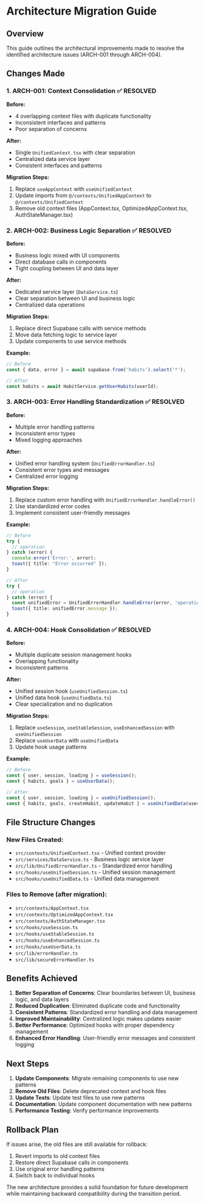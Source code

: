 # Architecture Migration Guide

## Overview
This guide outlines the architectural improvements made to resolve the identified architecture issues (ARCH-001 through ARCH-004).

## Changes Made

### 1. ARCH-001: Context Consolidation ✅ RESOLVED

**Before:**
- 4 overlapping context files with duplicate functionality
- Inconsistent interfaces and patterns
- Poor separation of concerns

**After:**
- Single `UnifiedContext.tsx` with clear separation
- Centralized data service layer
- Consistent interfaces and patterns

**Migration Steps:**
1. Replace `useAppContext` with `useUnifiedContext`
2. Update imports from `@/contexts/UnifiedAppContext` to `@/contexts/UnifiedContext`
3. Remove old context files (AppContext.tsx, OptimizedAppContext.tsx, AuthStateManager.tsx)

### 2. ARCH-002: Business Logic Separation ✅ RESOLVED

**Before:**
- Business logic mixed with UI components
- Direct database calls in components
- Tight coupling between UI and data layer

**After:**
- Dedicated service layer (`DataService.ts`)
- Clear separation between UI and business logic
- Centralized data operations

**Migration Steps:**
1. Replace direct Supabase calls with service methods
2. Move data fetching logic to service layer
3. Update components to use service methods

**Example:**
```typescript
// Before
const { data, error } = await supabase.from('habits').select('*');

// After
const habits = await HabitService.getUserHabits(userId);
```

### 3. ARCH-003: Error Handling Standardization ✅ RESOLVED

**Before:**
- Multiple error handling patterns
- Inconsistent error types
- Mixed logging approaches

**After:**
- Unified error handling system (`UnifiedErrorHandler.ts`)
- Consistent error types and messages
- Centralized error logging

**Migration Steps:**
1. Replace custom error handling with `UnifiedErrorHandler.handleError()`
2. Use standardized error codes
3. Implement consistent user-friendly messages

**Example:**
```typescript
// Before
try {
  // operation
} catch (error) {
  console.error('Error:', error);
  toast({ title: "Error occurred" });
}

// After
try {
  // operation
} catch (error) {
  const unifiedError = UnifiedErrorHandler.handleError(error, 'operationName');
  toast({ title: unifiedError.message });
}
```

### 4. ARCH-004: Hook Consolidation ✅ RESOLVED

**Before:**
- Multiple duplicate session management hooks
- Overlapping functionality
- Inconsistent patterns

**After:**
- Unified session hook (`useUnifiedSession.ts`)
- Unified data hook (`useUnifiedData.ts`)
- Clear specialization and no duplication

**Migration Steps:**
1. Replace `useSession`, `useStableSession`, `useEnhancedSession` with `useUnifiedSession`
2. Replace `useUserData` with `useUnifiedData`
3. Update hook usage patterns

**Example:**
```typescript
// Before
const { user, session, loading } = useSession();
const { habits, goals } = useUserData();

// After
const { user, session, loading } = useUnifiedSession();
const { habits, goals, createHabit, updateHabit } = useUnifiedData(userId);
```

## File Structure Changes

### New Files Created:
- `src/contexts/UnifiedContext.tsx` - Unified context provider
- `src/services/DataService.ts` - Business logic service layer
- `src/lib/UnifiedErrorHandler.ts` - Standardized error handling
- `src/hooks/useUnifiedSession.ts` - Unified session management
- `src/hooks/useUnifiedData.ts` - Unified data management

### Files to Remove (after migration):
- `src/contexts/AppContext.tsx`
- `src/contexts/OptimizedAppContext.tsx`
- `src/contexts/AuthStateManager.tsx`
- `src/hooks/useSession.ts`
- `src/hooks/useStableSession.ts`
- `src/hooks/useEnhancedSession.ts`
- `src/hooks/useUserData.ts`
- `src/lib/errorHandler.ts`
- `src/lib/secureErrorHandler.ts`

## Benefits Achieved

1. **Better Separation of Concerns**: Clear boundaries between UI, business logic, and data layers
2. **Reduced Duplication**: Eliminated duplicate code and functionality
3. **Consistent Patterns**: Standardized error handling and data management
4. **Improved Maintainability**: Centralized logic makes updates easier
5. **Better Performance**: Optimized hooks with proper dependency management
6. **Enhanced Error Handling**: User-friendly error messages and consistent logging

## Next Steps

1. **Update Components**: Migrate remaining components to use new patterns
2. **Remove Old Files**: Delete deprecated context and hook files
3. **Update Tests**: Update test files to use new patterns
4. **Documentation**: Update component documentation with new patterns
5. **Performance Testing**: Verify performance improvements

## Rollback Plan

If issues arise, the old files are still available for rollback:
1. Revert imports to old context files
2. Restore direct Supabase calls in components
3. Use original error handling patterns
4. Switch back to individual hooks

The new architecture provides a solid foundation for future development while maintaining backward compatibility during the transition period.


